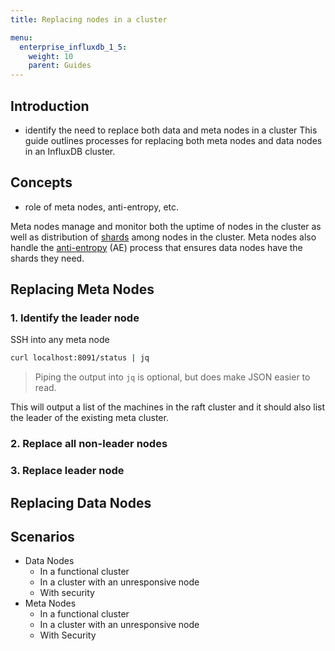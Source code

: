 ```yaml
---
title: Replacing nodes in a cluster

menu:
  enterprise_influxdb_1_5:
    weight: 10
    parent: Guides
---
```


## Introduction

- identify the need to replace both data and meta nodes in a cluster
This guide outlines processes for replacing both meta nodes and data nodes in an InfluxDB cluster.

## Concepts
- role of meta nodes, anti-entropy, etc.

Meta nodes manage and monitor both the uptime of nodes in the cluster as well as distribution of [shards](/influxdb/v1.5/concepts/glossary/#shard) among nodes in the cluster.
Meta nodes also handle the [anti-entropy](/enterprise_influxdb/v1.5/guides/anti-entropy/) (AE) process that ensures data nodes have the shards they need.

## Replacing Meta Nodes

### 1. Identify the leader node
SSH into any meta node

```bash
curl localhost:8091/status | jq
```

> Piping the output into `jq` is optional, but does make JSON easier to read.

This will output a list of the machines in the raft cluster and it should also list the leader of the existing meta cluster.

### 2. Replace all non-leader nodes
### 3. Replace leader node

## Replacing Data Nodes


## Scenarios
  - Data Nodes
      - In a functional cluster
      - In a cluster with an unresponsive node
      - With security
  - Meta Nodes
      - In a functional cluster
      - In a cluster with an unresponsive node
      - With Security
